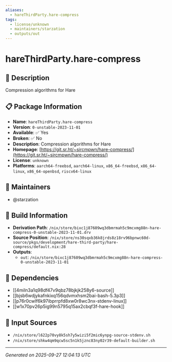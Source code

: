 ```yaml
---
aliases:
  - hareThirdParty.hare-compress
tags:
  - license/unknown
  - maintainers/starzation
  - outputs/out
---
```


# hareThirdParty.hare-compress

## 📝 Description

Compression algorithms for Hare

## 📋 Package Information

- **Name**: `hareThirdParty.hare-compress`
- **Version**: `0-unstable-2023-11-01`
- **Available**: ✅ Yes
- **Broken**: ✅ No
- **Description**: Compression algorithms for Hare
- **Homepage**: [https://git.sr.ht/~sircmpwn/hare-compress/](https://git.sr.ht/~sircmpwn/hare-compress/)
- **License**: `unknown`
- **Platforms**: `aarch64-freebsd`, `aarch64-linux`, `x86_64-freebsd`, `x86_64-linux`, `x86_64-openbsd`, `riscv64-linux`
## 👥 Maintainers

- @starzation


## 🔧 Build Information

- **Derivation Path**: `/nix/store/bixc1j87609wq3dbmrmah5c9mcxmg88n-hare-compress-0-unstable-2023-11-01.drv`
- **Source Position**: `/nix/store/ns30sqxb36k8jrds8z18rv96bpnwc60d-source/pkgs/development/hare-third-party/hare-compress/default.nix:28`
- **Outputs**:
  - `out`:  `/nix/store/bixc1j87609wq3dbmrmah5c9mcxmg88n-hare-compress-0-unstable-2023-11-01`

## 🔗 Dependencies

- [[4miln3a1q98df47v9qbz78bjkjk258y6-source]]
- [[bjsb6wdjykafnkixq156qdvmxhsm2bai-bash-5.3p3]]
- [[p76r0cwlf6k97ibprrpfd8xw0r8wc3nx-stdenv-linux]]
- [[w1x70pv26p5ig99n5795q15ax2cbqf3f-hare-hook]]

## 📁 Input Sources

- `/nix/store/l622p70vy8k5sh7y5wizi5f2mic6ynpg-source-stdenv.sh`
- `/nix/store/shkw4qm9qcw5sc5n1k5jznc83ny02r39-default-builder.sh`

---
*Generated on 2025-09-27 12:04:13 UTC*
